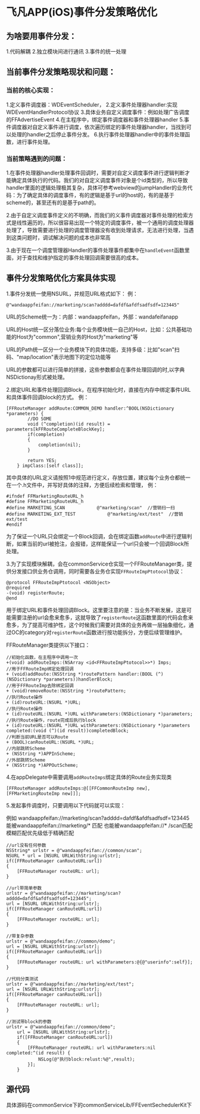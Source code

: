 # 飞凡APP(iOS)事件分发策略优化

## 为啥要用事件分发：
1.代码解耦
2.独立模块间进行通讯
3.事件的统一处理

## 当前事件分发策略现状和问题：

### 当前的核心实现：
1.定义事件调度器：WDEventScheduler，
2.定义事件处理器handler:实现WDEventHandlerProtocol协议
3.具体业务自定义调度事件：例如处理广告调度的FFAdvertiseEvent
4.在主程序中，绑定事件调度器和事件处理器handler
5.事件调度器对自定义事件进行调度，依次遍历绑定的事件处理器handler，当找到可以处理的handler之后停止事件分发。
6.执行事件处理器handler中的事件处理函数，进行事件处理。

### 当前策略遇到的问题：
1.在事件处理器handler处理事件回调时，需要对自定义调度事件进行逻辑判断才能确定具体执行的代码。我们的对自定义调度事件对象是个id类型的，所以导致handler里面的逻辑处理极其复杂，具体可参考webview的jumpHandler的业务代码：为了确定具体的调度事件，有的逻辑是基于url的host的，有的是基于scheme的，甚至还有的是基于path的。

2.由于自定义调度事件定义的不明确，而我们的义事件调度器对事件处理的检索方式是线性遍历的，所以很容易出现一个特定的调度事件，被一个通用的调度处理器处理了，导致需要进行处理的调度管理器没有收到处理请求，无法进行处理，当遇到这类问题时，调试解决问题的成本也非常高

3.由于现在一个调度管理器Handler的事件处理事件都集中在`handleEvent`函数里面，对于查找和维护指定的事件处理回调需要很高的成本。

## 事件分发策略优化方案具体实现

1.事件分发统一使用NSURL，并规范URL格式如下：
例：

```
@"wandaappfeifan://marketing/scan?adddd=dafdf&afdfsadfsdf=123445"
```
URL的Scheme统一为：内部：wandaappfeifan，外部：wandafeifanapp

URL的Host统一区分落位业务:每个业务模块统一自己的Host，比如：公共基础功能的Host为"common",营销业务的Host为"marketing"等

URL的Path统一区分一个业务模块下的具体功能，支持多级：比如"scan"扫码、"map/location"表示地图下的定位功能等

URL的参数都可以进行简单的拼接，这些参数都会在事件处理回调的时,以字典NSDictionay形式被处理。

2.绑定URL和事件处理回调Block，在程序初始化时，直接在内存中绑定事件URL和具体事件回调block的方式。
例：

```
[FFRouteManager addRoute:COMMON_DEMO handler:^BOOL(NSDictionary *parameters) {
        //DO SOME
        void (^completion)(id result) = parameters[kFFRouteCompleteBlockKey];
        if(completion)
        {
            completion(nil);
        }
        
        return YES;
    } impClass:[self class]];
```
其中具体的URL定义请按照1中规范进行定义，存放位置，建议每个业务仓都统一在一个.h文件中，并写好具体的注释，方便后续检索和管理，
例：

```
#ifndef FFMarketingRouteURL_h
#define FFMarketingRouteURL_h
#define MARKETING_SCAN            @"marketing/scan"  //营销扫一扫
#define MARKETING_EXT_TEST            @"marketing/ext/test"  //营销ext/test
#endif
```
为了保证一个URL只会绑定一个Block回调，会在绑定函数`addRoute`中进行逻辑判断，如果当前的url被抢注，会报错，这样能保证一个url只会被一个回调Block所处理。


3.为了实现模块解耦，会在commonService仓实现一个FFRouteManager类，提供分发接口供业务仓调用，同时需要各业务仓实现`FFRouteImpPtotocol`协议：

```
@protocol FFRouteImpPtotocol <NSObject>
@required
-(void) registerRoute;
@end
```
用于绑定URL和事件处理回调Block。这里要注意的是：当业务不断发展，这是可能需要注册的url会愈来愈多，这就导致了`registerRoute`这函数里面的代码会愈来愈多，为了提高可维护性，这个时候我们需要对具体的业务再做一层抽象细化，通过OC的category对`registerRoute`函数进行按功能拆分，方便后续管理维护。

FFRouteManager类提供以下接口：

```
//初始化函数，在主程序中调用一次
+(void) addRouteImps:(NSArray <id<FFRouteImpPtotocol>>*) Imps;
//用于FFRouteImp绑定处理回调
+ (void)addRoute:(NSString *)routePattern handler:(BOOL (^)(NSDictionary *parameters))handlerBlock;
//用于FFRouteImp去除绑定回调
+ (void)removeRoute:(NSString *)routePattern;
//执行Route操作
+ (id)routeURL:(NSURL *)URL;
//执行Route操作
+ (id)routeURL:(NSURL *)URL withParameters:(NSDictionary *)parameters;
//执行Route操作，route完成后执行block
+ (id)routeURL:(NSURL *)URL withParameters:(NSDictionary *)parameters completed:(void (^)(id result))completedBlock;
//判断当前URL是否可以Route
+ (BOOL)canRouteURL:(NSURL *)URL;
//内部跳转Scheme
+ (NSString *)APPInScheme;
//外部跳转Scheme
+ (NSString *)APPOutScheme;
```
4.在appDelegate中需要调用`addRouteImps`绑定具体的Route业务实现类

```
[FFRouteManager addRouteImps:@[[FFCommonRouteImp new],[FFMarketingRouteImp new]]];
```

5.发起事件调度时，只要调用以下代码就可以实现：

例如 wandaappfeifan://marketing/scan?adddd=dafdf&afdfsadfsdf=123445 能被wandaappfeifan://marketing/* 匹配 也能被wandaappfeifan://* /scan匹配
        模糊匹配优先级低于精确匹配

```
//url没有任何参数
NSString* urlstr = @"wandaappfeifan://common/scan";
NSURL * url = [NSURL URLWithString:urlstr];
if([FFRouteManager canRouteURL:url])
{
    [FFRouteManager routeURL: url];
}

//url带简单参数
urlstr = @"wandaappfeifan://marketing/scan?adddd=dafdf&afdfsadfsdf=123445";
url = [NSURL URLWithString:urlstr];
if([FFRouteManager canRouteURL:url])
{
    [FFRouteManager routeURL: url];
}

//带复杂参数
urlstr = @"wandaappfeifan://common/demo";
url = [NSURL URLWithString:urlstr];
if([FFRouteManager canRouteURL:url])
{
    [FFRouteManager routeURL: url withParameters:@{@"userinfo":self}];
}
    
//代码分类测试
urlstr = @"wandaappfeifan://marketing/ext/test";
url = [NSURL URLWithString:urlstr];
if([FFRouteManager canRouteURL:url])
{
    [FFRouteManager routeURL: url];
}

//测试带block的参数
urlstr = @"wandaappfeifan://common/demo";
    url = [NSURL URLWithString:urlstr];
    if([FFRouteManager canRouteURL:url])
    {
        [FFRouteManager routeURL: url withParameters:nil completed:^(id result) {
            NSLog(@"执行block:relust:%@",result);
        }];
    }

```

## 源代码
具体源码在commonService下的commonServiceLib/FFEventSechedulerKit下













